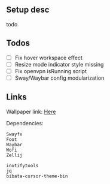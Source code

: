 ## Setup desc
todo
## Todos
- [ ] Fix hover workspace effect
- [ ] Resize mode indicator style missing
- [ ] Fix openvpn isRunning script
- [ ] Sway/Waybar config modularization

## Links
Wallpaper link: [Here](https://unsplash.com/photos/view-of-earth-and-satellite-yZygONrUBe8)

Dependencies:
```
Swayfx
Foot
Waybar
Wofi
Zellij
```
```
inotifytools
jq
bibata-cursor-theme-bin
```
